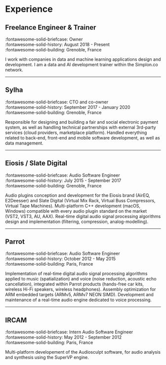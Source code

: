 # Experience

## Freelance Engineer & Trainer

:fontawesome-solid-briefcase: Owner <br>
:fontawesome-solid-history: August 2018 - Present <br>
:fontawesome-solid-building: Grenoble, France <br>

I work with companies in data and machine learning applications design and
development. I am a data and AI development trainer within the Simplon.co network.

---

## Sylha

:fontawesome-solid-briefcase: CTO and co-owner <br>
:fontawesome-solid-history: September 2017 - January 2020 <br>
:fontawesome-solid-building: Grenoble, France <br>

Responsible for designing and building a fair and social electronic payment system,
as well as handling technical partnerships with external 3rd-party services
(cloud providers, marketplace platform). Handled everything related to back-end,
front-end and mobile software development, as well as data management.

---

## Eiosis / Slate Digital

:fontawesome-solid-briefcase: Audio Software Engineer <br>
:fontawesome-solid-history: July 2015 - September 2017 <br>
:fontawesome-solid-building: Grenoble, France <br>

Audio plugins conception and development for the Eiosis brand (AirEQ, E2Deesser)
and Slate Digital (Virtual Mix Rack, Virtual Buss Compressors, Virtual Tape Machines).
Multi-platform C++ development (macOS, Windows) compatible with every audio plugin
standard on the market (VST2, VST3, AU, AAX). Real-time digital audio signal
processing algorithms design and implementation (filtering, compression, analog-modelling).

---

## Parrot

:fontawesome-solid-briefcase: Audio Software Engineer <br>
:fontawesome-solid-history: October 2012 - May 2015 <br>
:fontawesome-solid-building: Paris, France <br>

Implementation of real-time digital audio signal processing algorithms applied
to music (spatialization) and voice (noise reduction, acoustic echo cancellation),
integrated within Parrot products (hands-free car kits, wireless Hi-Fi speakers,
wireless headphones). Assembly optimization for ARM embedded targets (ARMv5, ARMv7 NEON SIMD).
Development and maintenance of a real-time audio engine dedicated to voice processing.

---

## IRCAM

:fontawesome-solid-briefcase: Intern Audio Software Engineer <br>
:fontawesome-solid-history: May 2012 - September 2012 <br>
:fontawesome-solid-building: Paris, France <br>

Multi-platform developement of the Audiosculpt software, for audio analysis and
synthesis using the SuperVP engine.
